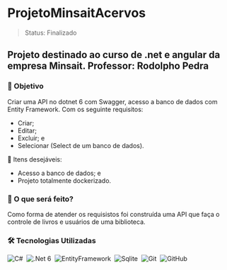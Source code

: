 <h1>ProjetoMinsaitAcervos</h1>

> Status: Finalizado

## Projeto destinado ao curso de .net e angular da empresa Minsait. Professor: Rodolpho Pedra

<h3>🎯 Objetivo</h3>
Criar uma API no dotnet 6 com Swagger, acesso a banco de dados com Entity Framework. Com os seguinte requisitos:

+ Criar;
+ Editar;
+ Excluir; e
+ Selecionar (Select de um banco de dados).

💎 Itens desejáveis:
+ Acesso a banco de dados; e
+ Projeto totalmente dockerizado.

<h3>🧱 O que será feito?</h3>
Como forma de atender os requisistos foi construída uma API que faça o controle de livros e usuários de uma biblioteca.

<h3>🛠️ Tecnologias Utilizadas</h3>

![C#](https://img.shields.io/badge/-CSharp-05122A?style=flat&logo=CSharp)&nbsp;
![.Net 6](https://img.shields.io/badge/-.Net-05122A?style=flat&logo=dotnet)&nbsp;
![EntityFramework](https://img.shields.io/badge/-EntityFramework-05122A?style=flat&logo=dotnet)&nbsp;
![Sqlite](https://img.shields.io/badge/-Sqlite-05122A?style=flat&logo=sqlite)&nbsp;
![Git](https://img.shields.io/badge/-Git-05122A?style=flat&logo=git)&nbsp;
![GitHub](https://img.shields.io/badge/-GitHub-05122A?style=flat&logo=github)&nbsp;
